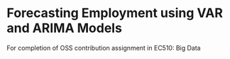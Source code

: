 # Forecasting Employment using VAR and ARIMA Models
For completion of OSS contribution assignment in EC510: Big Data
